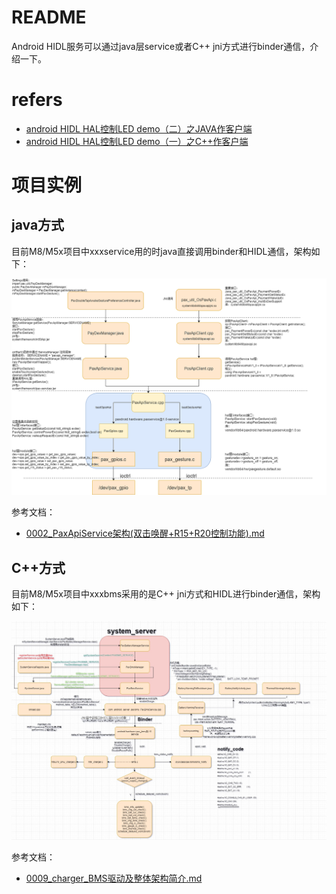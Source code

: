 # README

Android HIDL服务可以通过java层service或者C++ jni方式进行binder通信，介绍一下。

# refers

* [android HIDL HAL控制LED demo（二）之JAVA作客户端](https://blog.csdn.net/weixin_39655765/article/details/106324762)
* [android HIDL HAL控制LED demo（一）之C++作客户端](https://blog.csdn.net/weixin_39655765/article/details/100871332)

# 项目实例

## java方式

目前M8/M5x项目中xxxservice用的时java直接调用binder和HIDL通信，架构如下：

![0002_alg.png](/src/0004_framework_function/docs/images/0002_alg.png)

参考文档：

* [0002_PaxApiService架构(双击唤醒+R15+R20控制功能).md](/docs/0004_framework_function/docs/0002_PaxApiService架构(双击唤醒+R15+R20控制功能).md)

## C++方式

目前M8/M5x项目中xxxbms采用的是C++ jni方式和HIDL进行binder通信，架构如下：

![0009_0014.png](/src/0001_charger/docs/images/0009_0014.png)

参考文档：

* [0009_charger_BMS驱动及整体架构简介.md](/docs/0001_charger/docs/0009_charger_BMS驱动及整体架构简介.md)